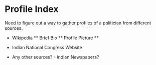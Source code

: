 # Profile Index

Need to figure out a way to gather profiles of a politician from different sources.

* Wikipedia
	** Brief Bio
	** Profile Picture
	** 
* Indian National Congress Website

* Any other sources? - Indian Newspapers?